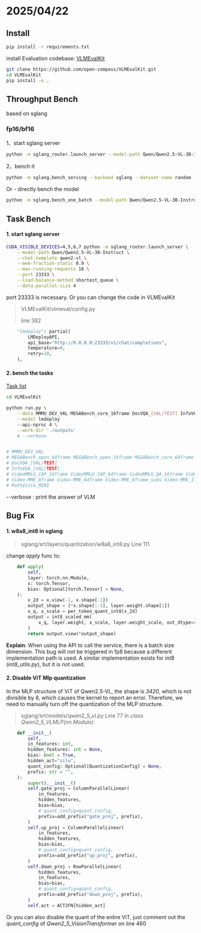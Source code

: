 
# 2025/04/22

## Install

```bash
pip install -r requirements.txt
```

install Evaluation codebase: [VLMEvalKit](https://github.com/open-compass/VLMEvalKit/tree/main)

```bash
git clone https://github.com/open-compass/VLMEvalKit.git
cd VLMEvalKit
pip install -e .
```



## Throughput Bench

based on sglang

### fp16/bf16

1、start sglang server

```bash
python -m sglang_router.launch_server --model-path Qwen/Qwen2.5-VL-3B-Instruct --dp 4 --chat-template qwen2-vl
```

2、bench it

```bash
python -m sglang.bench_serving --backend sglang --dataset-name random --random-input-len 30000 --random-output-len 128 --random-range-ratio 1 --profile --apply-chat-template --num-prompts 200 --max-concurrency 1
```


Or - directly bench the model

```bash
python -m sglang.bench_one_batch --model-path Qwen/Qwen2.5-VL-3B-Instruct --batch 1 --input-len 30000 --output-len 128 --chat-template qwen2-vl --dp 4
```



## Task Bench

#### 1. start sglang server

```bash
CUDA_VISIBLE_DEVICES=4,5,6,7 python -m sglang_router.launch_server \
    --model-path Qwen/Qwen2.5-VL-3B-Instruct \
    --chat-template qwen2-vl \
    --mem-fraction-static 0.9 \
    --max-running-requests 16 \
    --port 23333 \
    --load-balance-method shortest_queue \
    --data-parallel-size 4
```

port 23333 is necessary. Or you can change the code in VLMEvalKit

> VLMEvalKit/vlmeval/config.py
>
> line 382

```python
    "lmdeploy": partial(
        LMDeployAPI,
        api_base="http://0.0.0.0:23333/v1/chat/completions",
        temperature=0,
        retry=10,
    ),
```

#### 2. bench the tasks

[Task list](https://aicarrier.feishu.cn/wiki/Qp7wwSzQ9iK1Y6kNUJVcr6zTnPe?table=tblsdEpLieDoCxtb&view=vewa8sGZrY)

```bash
cd VLMEvalKit

python run.py \
    --data MMMU_DEV_VAL MEGABench_core_16frame DocVQA_[VAL/TEST] InfoVQA_[VAL/TEST] VideoMMLU_CAP_16frame VideoMMLU_QA_16frame Video-MME_8frame MathVista_MINI\
    --model lmdeploy 
    --api-nproc 4 \
    --work-dir './outputs'
    # --verbose


# MMMU_DEV_VAL 
# MEGABench_open_64frame MEGABench_open_16frame MEGABench_core_64frame MEGABench_core_16frame
# DocVQA_[VAL/TEST]
# InfoVQA_[VAL/TEST]
# VideoMMLU_CAP_16frame VideoMMLU_CAP_64frame VideoMMLU_QA_16frame VideoMMLU_QA_64frame
# Video-MME_8frame Video-MME_64frame Video-MME_8frame_subs Video-MME_1fps Video-MME_0.5fps Video-MME_0.5fps_subs
# MathVista_MINI
```

--verbose  :  print the answer of VLM



## Bug Fix

#### 1. w8a8_int8 in sglang

> sglang/srt/layers/quantization/w8a8_int8.py    Line 111

change *apply* func to:

```python
    def apply(
        self,
        layer: torch.nn.Module,
        x: torch.Tensor,
        bias: Optional[torch.Tensor] = None,
    ):
        x_2d = x.view(-1, x.shape[-1])
        output_shape = [*x.shape[:-1], layer.weight.shape[1]]
        x_q, x_scale = per_token_quant_int8(x_2d)
        output = int8_scaled_mm(
            x_q, layer.weight, x_scale, layer.weight_scale, out_dtype=x.dtype, bias=bias
        )
        return output.view(*output_shape)
```

**Explain**: When using the API to call the service, there is a batch size dimension. This bug will not be triggered in fp8 because a different implementation path is used. A similar implementation exists for int8 (*int8_utils.py*), but it is not used.



#### 2. Disable ViT Mlp quantization

In the MLP structure of ViT of Qwen2.5-VL, the shape is *3420*, which is not divisible by 8, which causes the kernel to report an error. Therefore, we need to manually turn off the quantization of the MLP structure.

> sglang/srt/models/qwen2_5_vl.py    Line 77  in  *class Qwen2_5_VLMLP(nn.Module):*

```python
    def __init__(
        self,
        in_features: int,
        hidden_features: int = None,
        bias: bool = True,
        hidden_act="silu",
        quant_config: Optional[QuantizationConfig] = None,
        prefix: str = "",
    ):
        super().__init__()
        self.gate_proj = ColumnParallelLinear(
            in_features,
            hidden_features,
            bias=bias,
            # quant_config=quant_config,
            prefix=add_prefix("gate_proj", prefix),
        )
        self.up_proj = ColumnParallelLinear(
            in_features,
            hidden_features,
            bias=bias,
            # quant_config=quant_config,
            prefix=add_prefix("up_proj", prefix),
        )
        self.down_proj = RowParallelLinear(
            hidden_features,
            in_features,
            bias=bias,
            # quant_config=quant_config,
            prefix=add_prefix("down_proj", prefix),
        )
        self.act = ACT2FN[hidden_act]
```

Or you can also disable the quant of the entire ViT, just comment out the *quant_config* of *Qwen2_5_VisionTransformer* on line 460

